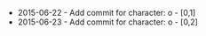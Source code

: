 - 2015-06-22 - Add commit for character: o - [0,1]
- 2015-06-23 - Add commit for character: o - [0,2]
